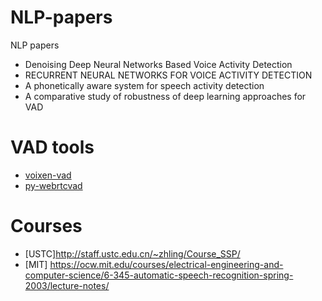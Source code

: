 # NLP-papers
NLP papers

* Denoising Deep Neural Networks Based Voice Activity Detection
* RECURRENT NEURAL NETWORKS FOR VOICE ACTIVITY DETECTION
* A phonetically aware system for speech activity detection
* A comparative study of robustness of deep learning approaches for VAD

# VAD tools

* [voixen-vad](https://github.com/voixen/voixen-vad)
* [py-webrtcvad](https://github.com/wiseman/py-webrtcvad)

# Courses
* [USTC]http://staff.ustc.edu.cn/~zhling/Course_SSP/
* [MIT] https://ocw.mit.edu/courses/electrical-engineering-and-computer-science/6-345-automatic-speech-recognition-spring-2003/lecture-notes/
